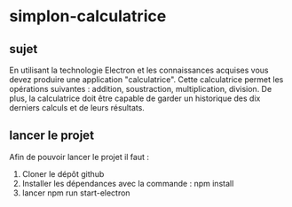 # simplon-calculatrice
## sujet
En utilisant la technologie Electron et les connaissances acquises vous devez produire une application "calculatrice". Cette calculatrice permet les opérations suivantes : addition, soustraction, multiplication, division. De plus, la calculatrice doit être capable de garder un historique des dix derniers calculs et de leurs résultats.

## lancer le projet 

Afin de pouvoir lancer le projet il faut : 
1. Cloner le dépôt github
2. Installer les dépendances avec la commande :  npm install
3. lancer npm run start-electron 
